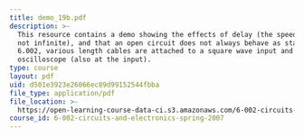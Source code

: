 ```yaml
---
title: demo_19b.pdf
description: >-
  This resource contains a demo showing the effects of delay (the speed of light
  not infinite), and that an open circuit does not always behave as stated in
  6.002, various length cables are attached to a square wave input and the
  oscilloscope (also at the input).
type: course
layout: pdf
uid: d501e3923e26066ec89d99152544fbba
file_type: application/pdf
file_location: >-
  https://open-learning-course-data-ci.s3.amazonaws.com/6-002-circuits-and-electronics-spring-2007/d501e3923e26066ec89d99152544fbba_demo_19b.pdf
course_id: 6-002-circuits-and-electronics-spring-2007
---
```

